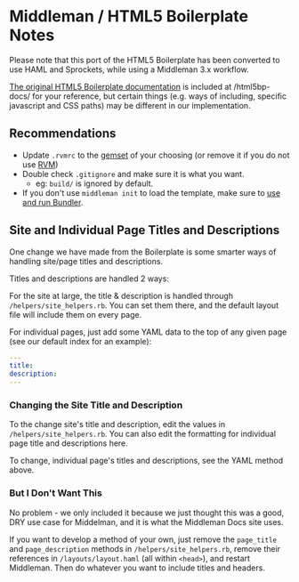 # Middleman / HTML5 Boilerplate Notes

Please note that this port of the HTML5 Boilerplate has been converted to use HAML and Sprockets, while using a Middleman 3.x workflow.

[The original HTML5 Boilerplate documentation](https://github.com/dannyprose/Middleman-HTML5BP-HAML/tree/master/html5bp-docs) is included at /html5bp-docs/ for your reference, but certain things (e.g. ways of including, specific javascript and CSS paths) may be different in our implementation.

## Recommendations

* Update `.rvmrc` to the [gemset](https://rvm.io/gemsets/basics/) of your choosing (or remove it if you do not use [RVM](https://rvm.io/))
* Double check `.gitignore` and make sure it is what you want.
  * eg: `build/` is ignored by default.
* If you don't use `middleman init` to load the template, make sure to [use and run Bundler](http://gembundler.com/).

## Site and Individual Page Titles and Descriptions

One change we have made from the Boilerplate is some smarter ways of handling site/page titles and descriptions.

Titles and descriptions are handled 2 ways:

For the site at large, the title & description is handled through `/helpers/site_helpers.rb`. You can set them there, and the default layout file will include them on every page.

For individual pages, just add some YAML data to the top of any given page (see our default index for an example):

```yaml
---
title:
description:
---
```

### Changing the Site Title and Description

To the change site's title and description, edit the values in `/helpers/site_helpers.rb`. You can also edit the formatting for individual page title and descriptions here.

To change, individual page's titles and descriptions, see the YAML method above.

### But I Don't Want This

No problem - we only included it because we just thought this was a good, DRY use case for Middelman, and it is what the Middleman Docs site uses. 

If you want to develop a method of your own, just remove the `page_title` and `page_description` methods in `/helpers/site_helpers.rb`, remove their references in `/layouts/layout.haml` (all within `<head>`), and restart Middleman. Then do whatever you want to include titles and headers.